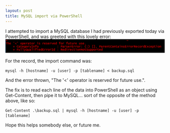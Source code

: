 ```yaml
---
layout: post
title: MySQL import via PowerShell
---
```


I attempted to import a MySQL database I had previously exported today via PowerShell, and was greeted with this lovely error:
![](https://raw.githubusercontent.com/daveyb/daveyb.github.io/master/images/mysql-ps-1.PNG)

For the record, the import command was:

```
mysql -h [hostname] -u [user] -p [tablename] < backup.sql
```

And the error thrown, "The '<' operator is reserved for future use.".

The fix is to read each line of the data into PowerShell as an object using Get-Content, then pipe it to MySQL... sort of the opposite of the method above, like so:

```
Get-Content .\backup.sql | mysql -h [hostname] -u [user] -p [tablename]
```

Hope this helps somebody else, or future me.
